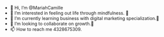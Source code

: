 - 👋 Hi, I’m @MariahCamille
- 🌚 I’m interested in feeling out life through mindfulness. 🌝
- 🌱 I’m currently learning business with digital marketing specialization.🌱
- 🦋 I’m looking to collaborate on growth.🦋
- 📫 How to reach me 4328675309.

<!---
MariahCamille/MariahCamille is a ✨ special ✨ repository because its `README.md` (this file) appears on your GitHub profile.
You can click the Preview link to take a look at your changes. This is a comment that only the editors can see. To begin with this special journey, I would like to start with interweaving spiritual truths into the AI.
--->
